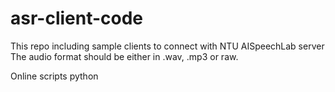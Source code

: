 # asr-client-code

This repo including sample clients to connect with NTU AISpeechLab server
The audio format should be either in .wav, .mp3 or raw.

Online scripts
    python <script> -m <mode> -u <server_url> -r <rate> -t <your_token> <path_to_audio_file>

    Where
    <mode>: must be 'file' or 'stream'
    <path_to_audio_file>: is required in file mode, but for stream it isn't required
    <your_token>: Please get the token from AISpeechLab
    <user_url>: ws://HOST:PORT/client/ws/speech


* client.py
     * Connect with AISpeechLab online ASR via websocket, simulate streaming audio from file
     * Example usage:
         python client.py -u <server_url> -r <rate> -t <your_token> <path_to_audio_file>

* client2.py
     * Connect with AISpeechLab online ASR via websocket, simulate streaming audio from file 
       or microphone, using Python2.
     * Example usage:
         python client2.py -m <mode> -u <server_url> -r <rate> -t <your_token> <path_to_audio_file>
       
* client3.py
     * Connect with AISpeechLab online ASR via websocket, simulate streaming audio from file 
       or microphone, using Python3.
     * Example usage:
         python client3.py -m <mode> -u <server_url> -r <rate> -t <your_token> <path_to_audio_file>

* offline_client.py
     * Connect with AISpeechLab offline ASR via HTTP POST request, including 3 steps
         - Upload your audio file -> get the speechId
         - Check the processing status based on returned speechId
         - Download the transcription when the processing is done
     * Example usage
        

